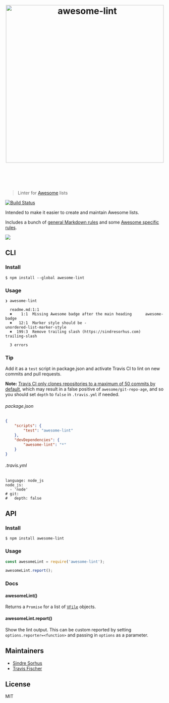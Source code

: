 <h1 align="center">
	<br>
	<img width="500" src="media/logo.svg" alt="awesome-lint">
	<br>
	<br>
	<br>
</h1>

> Linter for [Awesome](https://awesome.re) lists

[![Build Status](https://travis-ci.org/sindresorhus/awesome-lint.svg?branch=master)](https://travis-ci.org/sindresorhus/awesome-lint)

Intended to make it easier to create and maintain Awesome lists.

Includes a bunch of [general Markdown rules](https://github.com/sindresorhus/awesome-lint/blob/master/config.js) and some [Awesome specific rules](https://github.com/sindresorhus/awesome-lint/tree/master/rules).

![](media/screenshot.png)


## CLI

### Install

```
$ npm install --global awesome-lint
```

### Usage

```
❯ awesome-lint

  readme.md:1:1
  ✖    1:1  Missing Awesome badge after the main heading      awesome-badge
  ✖   12:1  Marker style should be -                          unordered-list-marker-style
  ✖  199:3  Remove trailing slash (https://sindresorhus.com)  trailing-slash

  3 errors
```

### Tip

Add it as a `test` script in package.json and activate Travis CI to lint on new commits and pull requests.

**Note:** [Travis CI only clones repositories to a maximum of 50 commits by default](https://docs.travis-ci.com/user/customizing-the-build/#git-clone-depth), which may result in a false positive of `awesome/git-repo-age`, and so you should set `depth` to `false` in `.travis.yml` if needed.

###### package.json

```json
{
	"scripts": {
		"test": "awesome-lint"
	},
	"devDependencies": {
		"awesome-lint": "*"
	}
}
```

###### .travis.yml

```
language: node_js
node_js:
  - 'node'
# git:
#   depth: false
```


## API

### Install

```
$ npm install awesome-lint
```

### Usage

```js
const awesomeLint = require('awesome-lint');

awesomeLint.report();
```

### Docs

#### awesomeLint()

Returns a `Promise` for a list of [`VFile`](https://github.com/wooorm/vfile) objects.

#### awesomeLint.report()

Show the lint output. This can be custom reported by setting `options.reporter=<function>` and passing in `options` as a parameter.


## Maintainers

- [Sindre Sorhus](http://github.com/sindresorhus)
- [Travis Fischer](https://github.com/transitive-bullshit)


## License

MIT
